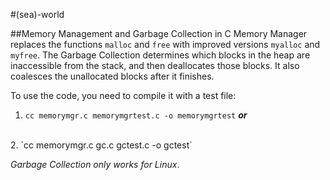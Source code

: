 #(sea)-world

##Memory Management and Garbage Collection in C
Memory Manager replaces the functions `malloc` and `free` with improved versions `myalloc` and `myfree`.  The Garbage Collection determines which blocks in the heap are inaccessible from the stack, and then deallocates those blocks.  It also coalesces the unallocated blocks after it finishes.

To use the code, you need to compile it with a test file:
<br>
1. `cc memorymgr.c memorymgrtest.c -o memorymgrtest` **_or_**
<br>
2. `cc memorymgr.c gc.c gctest.c -o gctest`

_Garbage Collection only works for Linux_.
